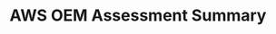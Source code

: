 ---
highlight: "false" 
title: "AWS OEM Assessment Summary"
description: "The ITVMO supports agency acquisitions by providing subject matter expertise on IT vendors. This document highlights common challenges agencies identifies when acquiring AWS products and services."
url-link: "https://community.max.gov/download/attachments/2314102898/AWS%20-%20Vendor%20Assessment%20Summary.pdf?api=v2"
type: "PDF"
gov-only: "true"
is-external: "false"
publication-date: "July 01, 2022"
reading-time: "5"
resource-type: "report"
filter: "acquisition-best-practices"
audience: "contracts-acquisitions"
branded-offerings: "oem-acquisition-initiatives"
---